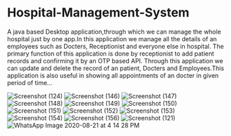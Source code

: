 # Hospital-Management-System

A java based Desktop application,through which we can manage the whole hospital just by one
app.In this application we manage all the details of an employees such as Docters,
Receptionist and everyone else in hospital. The primary function of this application
is done by receptionist to add patient records and confirming it by an OTP based API.
Through this application we can update and delete the record of an patient,
Docters and Employees.This application is also useful in showing all appointments
of an docter in given period of time...



![Screenshot (124)](https://user-images.githubusercontent.com/68866722/89672315-18f39500-d902-11ea-89d9-355bc010d179.png)
![Screenshot (146)](https://user-images.githubusercontent.com/68866722/90883163-ea2df200-e3ca-11ea-89fc-d5d75e8b6f9a.png)
![Screenshot (147)](https://user-images.githubusercontent.com/68866722/90883172-ed28e280-e3ca-11ea-99fd-66870b33ff3a.png)
![Screenshot (148)](https://user-images.githubusercontent.com/68866722/90883175-edc17900-e3ca-11ea-8ab6-ad4de0eb228d.png)
![Screenshot (149)](https://user-images.githubusercontent.com/68866722/90883176-ee5a0f80-e3ca-11ea-8ce9-2df6e1ca5125.png)
![Screenshot (150)](https://user-images.githubusercontent.com/68866722/90883178-eef2a600-e3ca-11ea-9364-1df5575997c4.png)
![Screenshot (151)](https://user-images.githubusercontent.com/68866722/90883179-ef8b3c80-e3ca-11ea-9821-5b79f87df52e.png)
![Screenshot (152)](https://user-images.githubusercontent.com/68866722/90883180-f023d300-e3ca-11ea-8f63-79c7151ee63c.png)
![Screenshot (153)](https://user-images.githubusercontent.com/68866722/90883182-f1550000-e3ca-11ea-96f1-9fc8beee9368.png)
![Screenshot (154)](https://user-images.githubusercontent.com/68866722/90883183-f1ed9680-e3ca-11ea-9393-2d7ea675e52c.png)
![Screenshot (156)](https://user-images.githubusercontent.com/68866722/90883453-73ddbf80-e3cb-11ea-99d2-b1a10028d709.png)
![Screenshot (121)](https://user-images.githubusercontent.com/68866722/89672306-1729d180-d902-11ea-9726-f80d64714893.png)
![WhatsApp Image 2020-08-21 at 4 14 28 PM](https://user-images.githubusercontent.com/68866722/90883569-b56e6a80-e3cb-11ea-8664-866368b3bdb5.jpeg)
